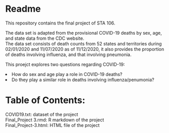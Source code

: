 # Readme
This repository contains the final project of STA 106.  

The data set is adapted from the provisional COVID-19 deaths by sex, age, and state data from the CDC website.  
The data set consists of death counts from 52 states and territories during 02/01/2020 and 11/07/2020 as of 11/12/2020, it also provides the proportion of deaths involving influenza, and that involving pneumonia.

This proejct explores two questions regarding COVID-19:  
  <li>How do sex and age play a role in COVID-19 deaths?</li>
  <li>Do they play a similar role in deaths involving influenza/penumonia?</li>
  
# Table of Contents:  
COVID19.txt: dataset of the project  
Final_Project 3.rmd: R markdown of the project  
Final_Project-3.html: HTML file of the project
